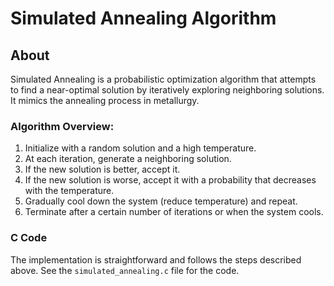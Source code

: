 # Simulated Annealing Algorithm

## About
Simulated Annealing is a probabilistic optimization algorithm that attempts to find a near-optimal solution by iteratively exploring neighboring solutions. It mimics the annealing process in metallurgy.

### Algorithm Overview:
1. Initialize with a random solution and a high temperature.
2. At each iteration, generate a neighboring solution.
3. If the new solution is better, accept it.
4. If the new solution is worse, accept it with a probability that decreases with the temperature.
5. Gradually cool down the system (reduce temperature) and repeat.
6. Terminate after a certain number of iterations or when the system cools.

### C Code
The implementation is straightforward and follows the steps described above. See the `simulated_annealing.c` file for the code.
